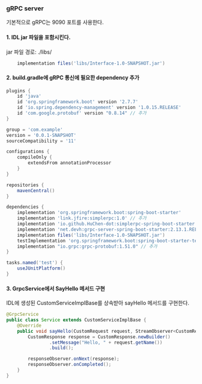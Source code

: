 ### gRPC server
기본적으로 gRPC는 9090 포트를 사용한다.

#### 1. IDL jar 파일을 포함시킨다.
jar 파일 경로: ./libs/
```groovy
    implementation files('libs/Interface-1.0-SNAPSHOT.jar')
```

#### 2. build.gradle에 gRPC 통신에 필요한 dependency 추가
```groovy
plugins {
    id 'java'
    id 'org.springframework.boot' version '2.7.7'
    id 'io.spring.dependency-management' version '1.0.15.RELEASE'
    id 'com.google.protobuf' version "0.8.14" // 추가
}

group = 'com.example'
version = '0.0.1-SNAPSHOT'
sourceCompatibility = '11'

configurations {
    compileOnly {
        extendsFrom annotationProcessor
    }
}

repositories {
    mavenCentral()
}

dependencies {
    implementation 'org.springframework.boot:spring-boot-starter'
    implementation 'link.jfire:simplerpc:1.0' // 추가
    implementation 'io.github.HuChen-dot:simplerpc-spring-boot-starter:1.6' // 추가
    implementation 'net.devh:grpc-server-spring-boot-starter:2.13.1.RELEASE' // 추가
    implementation files('libs/Interface-1.0-SNAPSHOT.jar')
    testImplementation 'org.springframework.boot:spring-boot-starter-test'
    implementation "io.grpc:grpc-protobuf:1.51.0" // 추가
}

tasks.named('test') {
    useJUnitPlatform()
}
```

#### 3. GrpcService에서 SayHello 메서드 구현
IDL에 생성된 CustomServiceImplBase를 상속받아 sayHello 메서드를 구현한다.

```java
@GrpcService
public class Service extends CustomServiceImplBase {
    @Override
    public void sayHello(CustomRequest request, StreamObserver<CustomResponse> responseObserver) {
        CustomResponse response = CustomResponse.newBuilder()
                .setMessage("Hello, " + request.getName())
                .build();

        responseObserver.onNext(response);
        responseObserver.onCompleted();
    }
}
```
